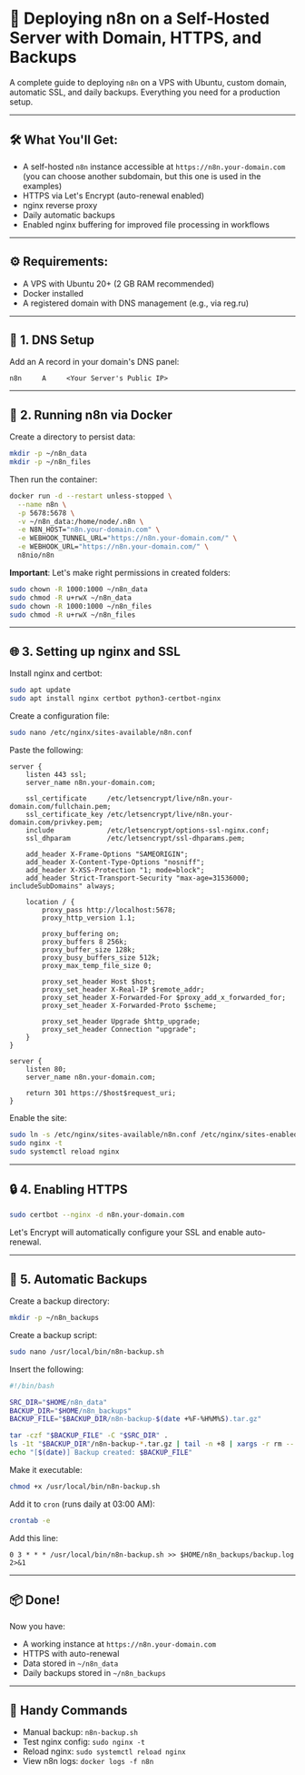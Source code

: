 # 🧠 Deploying n8n on a Self-Hosted Server with Domain, HTTPS, and Backups

A complete guide to deploying `n8n` on a VPS with Ubuntu, custom domain, automatic SSL, and daily backups. Everything you need for a production setup.

---

## 🛠️ What You'll Get:

- A self-hosted `n8n` instance accessible at `https://n8n.your-domain.com` (you can choose another subdomain, but this one is used in the examples)
- HTTPS via Let's Encrypt (auto-renewal enabled)
- nginx reverse proxy
- Daily automatic backups
- Enabled nginx buffering for improved file processing in workflows

---

## ⚙️ Requirements:

- A VPS with Ubuntu 20+ (2 GB RAM recommended)
- Docker installed
- A registered domain with DNS management (e.g., via reg.ru)

---

## 🔧 1. DNS Setup

Add an A record in your domain's DNS panel:

```
n8n     A     <Your Server's Public IP>
```

---

## 🐳 2. Running n8n via Docker

Create a directory to persist data:

```bash
mkdir -p ~/n8n_data
mkdir -p ~/n8n_files
```

Then run the container:

```bash
docker run -d --restart unless-stopped \
  --name n8n \
  -p 5678:5678 \
  -v ~/n8n_data:/home/node/.n8n \
  -e N8N_HOST="n8n.your-domain.com" \
  -e WEBHOOK_TUNNEL_URL="https://n8n.your-domain.com/" \
  -e WEBHOOK_URL="https://n8n.your-domain.com/" \
  n8nio/n8n
```

**Important**: Let's make right permissions in created folders:

```bash
sudo chown -R 1000:1000 ~/n8n_data
sudo chmod -R u+rwX ~/n8n_data
sudo chown -R 1000:1000 ~/n8n_files
sudo chmod -R u+rwX ~/n8n_files
```

---

## 🌐 3. Setting up nginx and SSL

Install nginx and certbot:

```bash
sudo apt update
sudo apt install nginx certbot python3-certbot-nginx
```

Create a configuration file:

```bash
sudo nano /etc/nginx/sites-available/n8n.conf
```

Paste the following:

```nginx
server {
    listen 443 ssl;
    server_name n8n.your-domain.com;

    ssl_certificate     /etc/letsencrypt/live/n8n.your-domain.com/fullchain.pem;
    ssl_certificate_key /etc/letsencrypt/live/n8n.your-domain.com/privkey.pem;
    include             /etc/letsencrypt/options-ssl-nginx.conf;
    ssl_dhparam         /etc/letsencrypt/ssl-dhparams.pem;

    add_header X-Frame-Options "SAMEORIGIN";
    add_header X-Content-Type-Options "nosniff";
    add_header X-XSS-Protection "1; mode=block";
    add_header Strict-Transport-Security "max-age=31536000; includeSubDomains" always;

    location / {
        proxy_pass http://localhost:5678;
        proxy_http_version 1.1;

        proxy_buffering on;
        proxy_buffers 8 256k;
        proxy_buffer_size 128k;
        proxy_busy_buffers_size 512k;
        proxy_max_temp_file_size 0;

        proxy_set_header Host $host;
        proxy_set_header X-Real-IP $remote_addr;
        proxy_set_header X-Forwarded-For $proxy_add_x_forwarded_for;
        proxy_set_header X-Forwarded-Proto $scheme;

        proxy_set_header Upgrade $http_upgrade;
        proxy_set_header Connection "upgrade";
    }
}

server {
    listen 80;
    server_name n8n.your-domain.com;

    return 301 https://$host$request_uri;
}
```

Enable the site:

```bash
sudo ln -s /etc/nginx/sites-available/n8n.conf /etc/nginx/sites-enabled/
sudo nginx -t
sudo systemctl reload nginx
```

---

## 🔒 4. Enabling HTTPS

```bash
sudo certbot --nginx -d n8n.your-domain.com
```

Let's Encrypt will automatically configure your SSL and enable auto-renewal.

---

## 💾 5. Automatic Backups

Create a backup directory:

```bash
mkdir -p ~/n8n_backups
```

Create a backup script:

```bash
sudo nano /usr/local/bin/n8n-backup.sh
```

Insert the following:

```bash
#!/bin/bash

SRC_DIR="$HOME/n8n_data"
BACKUP_DIR="$HOME/n8n_backups"
BACKUP_FILE="$BACKUP_DIR/n8n-backup-$(date +%F-%H%M%S).tar.gz"

tar -czf "$BACKUP_FILE" -C "$SRC_DIR" .
ls -1t "$BACKUP_DIR"/n8n-backup-*.tar.gz | tail -n +8 | xargs -r rm --
echo "[$(date)] Backup created: $BACKUP_FILE"
```

Make it executable:

```bash
chmod +x /usr/local/bin/n8n-backup.sh
```

Add it to `cron` (runs daily at 03:00 AM):

```bash
crontab -e
```

Add this line:

```
0 3 * * * /usr/local/bin/n8n-backup.sh >> $HOME/n8n_backups/backup.log 2>&1
```

---

## 📦 Done!

Now you have:

- A working instance at `https://n8n.your-domain.com`
- HTTPS with auto-renewal
- Data stored in `~/n8n_data`
- Daily backups stored in `~/n8n_backups`

---

## 🧠 Handy Commands

- Manual backup: `n8n-backup.sh`
- Test nginx config: `sudo nginx -t`
- Reload nginx: `sudo systemctl reload nginx`
- View n8n logs: `docker logs -f n8n`
